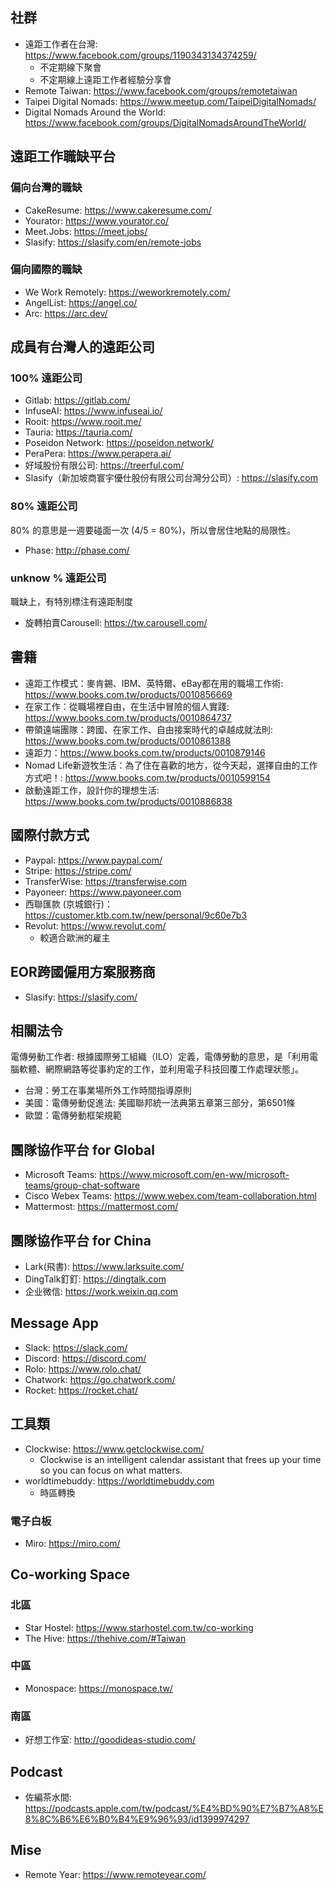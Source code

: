 ## 社群

- 遠距工作者在台灣: <https://www.facebook.com/groups/1190343134374259/>
  - 不定期線下聚會
  - 不定期線上遠距工作者經驗分享會
- Remote Taiwan: <https://www.facebook.com/groups/remotetaiwan>
- Taipei Digital Nomads: <https://www.meetup.com/TaipeiDigitalNomads/>
- Digital Nomads Around the World: <https://www.facebook.com/groups/DigitalNomadsAroundTheWorld/>

## 遠距工作職缺平台

### 偏向台灣的職缺

- CakeResume: <https://www.cakeresume.com/>
- Yourator: <https://www.yourator.co/>
- Meet.Jobs: <https://meet.jobs/>
- Slasify: <https://slasify.com/en/remote-jobs>

### 偏向國際的職缺

- We Work Remotely: <https://weworkremotely.com/>
- AngelList: <https://angel.co/>
- Arc: <https://arc.dev/>

## 成員有台灣人的遠距公司 

### 100% 遠距公司

- Gitlab: <https://gitlab.com/>
- InfuseAI: <https://www.infuseai.io/>
- Rooit: <https://www.rooit.me/>
- Tauria: <https://tauria.com/>
- Poseidon Network: <https://poseidon.network/>
- PeraPera: <https://www.perapera.ai/>
- 好域股份有限公司: <https://treerful.com/>
- Slasify（新加坡商寰宇優仕股份有限公司台灣分公司）: <https://slasify.com>

### 80% 遠距公司

80% 的意思是一週要碰面一次 (4/5 = 80%)，所以會居住地點的局限性。

- Phase: <http://phase.com/>

### unknow % 遠距公司

職缺上，有特別標注有遠距制度

-  旋轉拍賣Carousell: <https://tw.carousell.com/>

## 書籍

- 遠距工作模式：麥肯錫、IBM、英特爾、eBay都在用的職場工作術: <https://www.books.com.tw/products/0010856669>
- 在家工作：從職場裡自由，在生活中冒險的個人實踐: <https://www.books.com.tw/products/0010864737>
- 帶領遠端團隊：跨國、在家工作、自由接案時代的卓越成就法則: <https://www.books.com.tw/products/0010861388>
- 遠距力：<https://www.books.com.tw/products/0010879146>
- Nomad Life新遊牧生活：為了住在喜歡的地方，從今天起，選擇自由的工作方式吧！: <https://www.books.com.tw/products/0010599154>
- 啟動遠距工作，設計你的理想生活: <https://www.books.com.tw/products/0010886838>

## 國際付款方式

- Paypal: <https://www.paypal.com/>
- Stripe: <https://stripe.com/>
- TransferWise: <https://transferwise.com>
- Payoneer: <https://www.payoneer.com>
- 西聯匯款 (京城銀行)：<https://customer.ktb.com.tw/new/personal/9c60e7b3>
- Revolut: <https://www.revolut.com/>
  - 較適合歐洲的雇主 

## EOR跨國僱用方案服務商

- Slasify: <https://slasify.com/>

## 相關法令
電傳勞動工作者: 根據國際勞工組織（ILO）定義，電傳勞動的意思，是「利用電腦軟體、網際網路等從事約定的工作，並利用電子科技回覆工作處理狀態」。

- 台灣：勞工在事業場所外工作時間指導原則
- 美國：電傳勞動促進法: 美國聯邦統一法典第五章第三部分，第6501條
- 歐盟：電傳勞動框架規範

## 團隊協作平台 for Global

- Microsoft Teams: <https://www.microsoft.com/en-ww/microsoft-teams/group-chat-software>
- Cisco Webex Teams: <https://www.webex.com/team-collaboration.html>
- Mattermost: <https://mattermost.com/>

## 團隊協作平台 for China

- Lark(飛書): <https://www.larksuite.com/>
- DingTalk釘釘: <https://dingtalk.com>
- 企业微信: <https://work.weixin.qq.com>

## Message App

- Slack: <https://slack.com/>
- Discord: <https://discord.com/>
- Rolo: <https://www.rolo.chat/>
- Chatwork: <https://go.chatwork.com/>
- Rocket: <https://rocket.chat/>

## 工具類

- Clockwise: <https://www.getclockwise.com/>
  - Clockwise is an intelligent calendar assistant that frees up your time so you can focus on what matters. 
- worldtimebuddy: <https://worldtimebuddy.com>
  - 時區轉換

### 電子白板
- Miro: <https://miro.com/>

## Co-working Space

### 北區
- Star Hostel: <https://www.starhostel.com.tw/co-working>
- The Hive: <https://thehive.com/#Taiwan>

### 中區
- Monospace: <https://monospace.tw/>

### 南區
- 好想工作室: <http://goodideas-studio.com/>

## Podcast
- 佐編茶水間: <https://podcasts.apple.com/tw/podcast/%E4%BD%90%E7%B7%A8%E8%8C%B6%E6%B0%B4%E9%96%93/id1399974297>

## Mise
- Remote Year: <https://www.remoteyear.com/>
